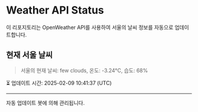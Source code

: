
# Weather API Status

이 리포지토리는 OpenWeather API를 사용하여 서울의 날씨 정보를 자동으로 업데이트합니다.

## 현재 서울 날씨
> 서울의 현재 날씨: few clouds, 온도: -3.24°C, 습도: 68%

⏳ 업데이트 시간: 2025-02-09 10:41:37 (UTC)

---
자동 업데이트 봇에 의해 관리됩니다.

